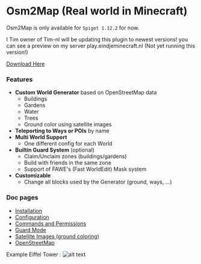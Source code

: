 # Osm2Map (Real world in Minecraft)

Osm2Map is only available for `Spigot 1.12.2` for now.

I Tim owner of Tim-nl will be updating this plugin to newest versions! you can see a preview on my server play.eindjeminecraft.nl (Not yet running this version!)

[Download Here](https://github.com/Wardenfar/Osm2Map/releases)

### Features
- **Custom World Generator** based on OpenStreetMap data
   - Buildings
   - Gardens
   - Water
   - Trees
   - Ground color using satellite images
- **Teleporting to Ways or POIs** by name
- **Multi World Support**
   - One different config for each World
- **Builtin Guard System** (optional)
   - Claim/Unclaim zones (buildings/gardens)
   - Build with friends in the same zone
   - Support of FAWE's (Fast WorldEdit) Mask system 
- **Customizable**
   - Change all blocks used by the Generator (ground, ways, ...)

### Doc pages
- [Installation](.github/doc/INSTALL.md)
- [Configuration](.github/doc/CONFIG.md)
- [Commands and Permissions](.github/doc/COMMANDS.md)
- [Guard Mode](.github/doc/GUARD.md)
- [Satellite Images (ground coloring)](.github/doc/TILES.md)
- [OpenStreetMap](.github/doc/OSM.md)

Example Eiffel Tower :
![alt text](./.github/images/eiffel_1.jpg "Logo Title Text 1")
